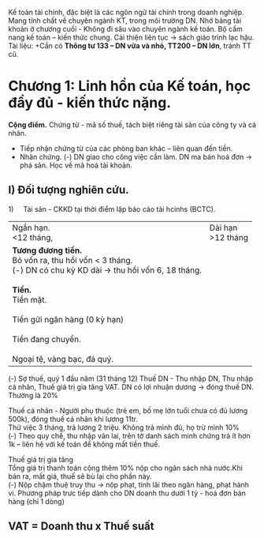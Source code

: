 Kế toàn tài chính, đặc biệt là các ngôn ngữ tài chính trong doanh nghiệp. Mang tính chất về chuyên ngành KT, trong môi trường DN.
Nhớ bảng tài khoản ở chương cuối - Không đi sâu vào chuyên ngành kế toán.
Bộ cẩm nang kế toán – kiến thức chung. Cải thiện liên tục -> sách giáo trình lạc hậu.
Tài liệu: +Cần có **Thông tư 133 – DN vừa và nhỏ, TT200 – DN lớn**, tránh TT cũ.
# Chương 1: Linh hồn của Kế toán, học đầy đủ - kiến thức nặng.
**Cộng điểm.** Chứng từ - mã số thuế, tách biệt riêng tài sản của công ty và cá nhân.  
- Tiếp nhận chứng từ của các phòng ban khác – liên quan đến tiền.
- Nhân chứng.
(-) DN giao cho công việc cần làm. DN ma bán hoá đơn -> phá sản.
Học về mã hoá tài khoản.
## I) Đối tượng nghiên cứu.
1)     Tài sản - CKKD tại thời điểm lập báo cáo tài hcinhs (BCTC).

|                                                                                                                                                                                                                                                        |                      |
| ------------------------------------------------------------------------------------------------------------------------------------------------------------------------------------------------------------------------------------------------------ | -------------------- |
| Ngắn hạn.<br><12 tháng,                                                                                                                                                                                                                                | Dài hạn<br>>12 tháng |
| **Tương đương tiền.**  <br>Bỏ vốn ra, thu hồi vốn < 3 tháng.  <br>(-) DN có chu kỳ KD dài -> thu hồi vốn 6, 18 tháng.<br><br>**Tiền.**  <br>Tiền mặt.<br><br>Tiền gửi ngân hàng (0 kỳ hạn)<br><br>Tiền đang chuyển.<br><br>Ngoại tệ, vàng bạc, đá quý. |                      |

(-) Sợ thuế, quý 1 đầu năm (31 tháng 12)
Thuế DN - Thu nhập DN, Thu nhập cá nhân, Thuế giá trị gia tăng VAT.
DN có lợi nhuận dương -> đóng thuế DN. Thường là 20%

Thuế cá nhân - Người phụ thuộc (trẻ em, bố mẹ lớn tuổi chưa có đủ lương 500k), đóng thuế cá nhân khi lương 11tr.  
Thử việc 3 tháng, trả lương 2 triệu. Không trả mình đủ, họ trừ mình 10%  
(-) Theo quy chế, thu nhập vãn lai, trên tờ danh sách minh chứng trả ít hơn 1k – liên hệ với kế toán để không mất tiền thuế.

Thuế giá trị gia tăng  
Tổng giá trị thanh toán cộng thêm 10% nộp cho ngân sách nhà nước.Khi bán ra, mất giá, thuế sẽ bù lại cho phần này.  
(-) Nộp chậm thuệ truy thu -> nộp phạt, tính lãi theo ngân hàng, phạt hành vi.
Phương pháp trưc tiếp dành cho DN doanh thu dưới 1 tỷ - hoá đơn bán hàng (chỉ 1 dòng)

## VAT = Doanh thu x Thuế suất